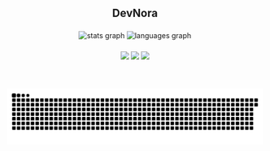 <h2 align="center">DevNora</h2>

###

<div align="center">
  <img src="https://github-readme-stats.vercel.app/api?username=Kimnora07&hide_title=false&hide_rank=false&show_icons=true&include_all_commits=true&count_private=true&disable_animations=false&theme=dracula&locale=en&hide_border=false" height="150" alt="stats graph"  />
  <img src="https://github-readme-stats.vercel.app/api/top-langs?username=KimNora07&locale=en&hide_title=false&layout=compact&card_width=320&langs_count=5&theme=dracula&hide_border=false" height="150" alt="languages graph"  />
</div>

###

<div align="center">
  <img src=https://img.shields.io/badge/unity-%23000000.svg?style=for-the-badge&logo=unity&logoColor=white>
  <img src=https://img.shields.io/badge/c%23-%23239120.svg?style=for-the-badge&logo=csharp&logoColor=white>
  <img src=https://img.shields.io/badge/c++-%2300599C.svg?style=for-the-badge&logo=c%2B%2B&logoColor=white>
</div>

###

<br clear="both">

![snake gif](https://github.com/Kimnora07/Kimnora07/blob/output/github-contribution-grid-snake.svg)

###





